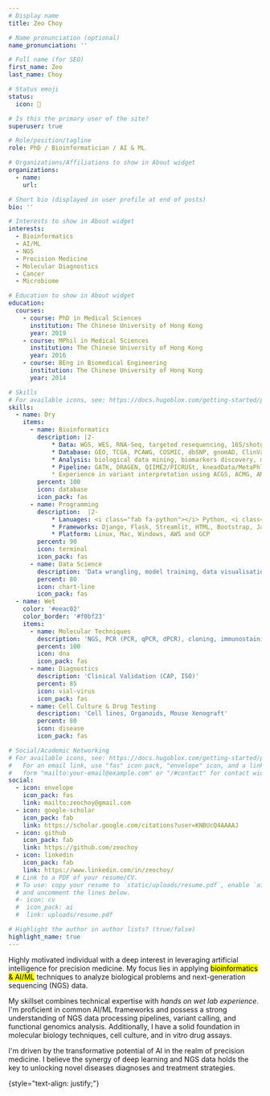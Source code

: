 ```yaml
---
# Display name
title: Zeo Choy

# Name pronunciation (optional)
name_pronunciation: ''

# Full name (for SEO)
first_name: Zeo
last_name: Choy

# Status emoji
status:
  icon: 🧬

# Is this the primary user of the site?
superuser: true

# Role/position/tagline
role: PhD / Bioinformatician / AI & ML

# Organizations/Affiliations to show in About widget
organizations:
  - name: 
    url: 

# Short bio (displayed in user profile at end of posts)
bio: ''

# Interests to show in About widget
interests:
  - Bioinformatics
  - AI/ML
  - NGS
  - Precision Medicine
  - Molecular Diagnostics
  - Cancer
  - Microbiome

# Education to show in About widget
education:
  courses:
    - course: PhD in Medical Sciences
      institution: The Chinese University of Hong Kong
      year: 2019
    - course: MPhil in Medical Sciences
      institution: The Chinese University of Hong Kong
      year: 2016
    - course: BEng in Biomedical Engineering
      institution: The Chinese University of Hong Kong
      year: 2014

# Skills
# For available icons, see: https://docs.hugoblox.com/getting-started/page-builder/#icons
skills:
  - name: Dry
    items:
      - name: Bioinformatics
        description: |2-
            * Data: WGS, WES, RNA-Seq, targeted resequencing, 16S/shotgun microbiome
            * Database: GEO, TCGA, PCAWG, COSMIC, dbSNP, gnomAD, ClinVar, OncoKB, CCLE, LINCS, SILVA, Greengenes etc.
            * Analysis: biological data mining, biomarkers discovery, molecular subtyping, survival analysis, differential abundance analysis, network inference etc.
            * Pipeline: GATK, DRAGEN, QIIME2/PICRUSt, kneadData/MetaPhlAn/HUMAnN
            * Experience in variant interpretation using ACGS, ACMG, AMP guidelines
        percent: 100
        icon: database
        icon_pack: fas
      - name: Programming
        description:  |2-
            * Lanuages: <i class="fab fa-python"></i> Python, <i class="fab fa-r-project"></i> R, Shell, SQL
            * Frameworks: Django, Flask, Streamlit, HTML, Bootstrap, JavaScript, SQL, C++
            * Platform: Linux, Mac, Windows, AWS and GCP
        percent: 90
        icon: terminal
        icon_pack: fas
      - name: Data Science
        description: 'Data wrangling, model training, data visualisation, database managment'
        percent: 80
        icon: chart-line
        icon_pack: fas
  - name: Wet
    color: '#eeac02'
    color_border: '#f0bf23'
    items:
      - name: Molecular Techniques
        description: 'NGS, PCR (PCR, qPCR, dPCR), cloning, immunostaining (IF/ICC/IHC), western blotting, flow cytometry'
        percent: 100
        icon: dna
        icon_pack: fas
      - name: Diagnostics
        description: 'Clinical Validation (CAP, ISO)'
        percent: 85
        icon: vial-virus
        icon_pack: fas
      - name: Cell Culture & Drug Testing
        description: 'Cell lines, Organoids, Mouse Xenograft'
        percent: 80
        icon: disease
        icon_pack: fas

# Social/Academic Networking
# For available icons, see: https://docs.hugoblox.com/getting-started/page-builder/#icons
#   For an email link, use "fas" icon pack, "envelope" icon, and a link in the
#   form "mailto:your-email@example.com" or "/#contact" for contact widget.
social:
  - icon: envelope
    icon_pack: fas
    link: mailto:zeochoy@gmail.com
  - icon: google-scholar
    icon_pack: fab
    link: https://scholar.google.com/citations?user=KNBUcQ4AAAAJ
  - icon: github
    icon_pack: fab
    link: https://github.com/zeochoy
  - icon: linkedin
    icon_pack: fab
    link: https://www.linkedin.com/in/zeochoy/
  # Link to a PDF of your resume/CV.
  # To use: copy your resume to `static/uploads/resume.pdf`, enable `ai` icons in `params.yaml`,
  # and uncomment the lines below.
  #- icon: cv
  #  icon_pack: ai
  #  link: uploads/resume.pdf

# Highlight the author in author lists? (true/false)
highlight_name: true
---
```


Highly motivated individual with a deep interest in leveraging artificial intelligence for precision medicine. My focus lies in applying <mark>bioinformatics & AI/ML</mark> techniques to analyze biological problems and next-generation sequencing (NGS) data. 

My skillset combines technical expertise with _hands on wet lab experience_. I'm proficient in common AI/ML frameworks and possess a strong understanding of NGS data processing pipelines, variant calling, and functional genomics analysis. Additionally, I have a solid foundation in molecular biology techniques, cell culture, and in vitro drug assays.

I'm driven by the transformative potential of AI in the realm of precision medicine. I believe the synergy of deep learning and NGS data holds the key to unlocking novel diseases diagnoses and treatment strategies.

{style="text-align: justify;"}
